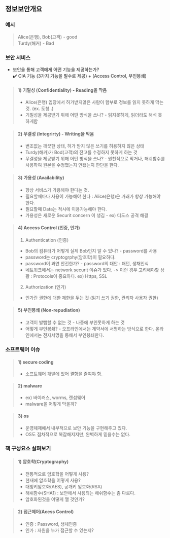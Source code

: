 ## 정보보안개요
### 예시
> Alice(은행), Bob(고객)  - good <br>
> Turdy(해커) - Bad

### 보안 서비스
- 보안을 통해 고객에게 어떤 기능을 제공하는가? <br>
:heavy_check_mark: CIA 기능 (3가지 기능을 필수로 제공) + (Access Control, 부인봉쇄)

> #### 1) 기밀성 (Confidentiality) - Reading을 막음
> - Alice(은행) 입장에서 허가받지않은 사람이 함부로 정보를 읽지 못하게 막는 것. (ex. 도청..)
> - 기밀성을 제공받기 위해 어떤 방식을 쓰나? - 읽지못하게, 읽더라도 해석 못하게함
 
> #### 2) 무결성 (Integrirty) - Writing을 막음
> - 변조없는 깨끗한 상태, 허가 받지 않은 쓰기를 허용하지 않은 상태 
> - Turdy(해커)가 Bod(고객)의 잔고를 수정하지 못하게 하는 것
> - 무결성을 제공받기 위해 어떤 방식을 쓰나? - 원천적으로 막거나, 해쉬함수를 사용하여 원본을 수정했는지 안됐는지 판단을 한다.

> #### 3) 가용성 (Availability)
> - 항상 서비스가 가용해야 한다는 것.
> - 필요할때마다 사용이 가능해야 한다 :  Alice(은행)은 거래가 항상 가능해야 한다. 
> - 필요할때 Data는 적시에 이용가능해야 한다.
> - 가용성은 새로운 Securit concern 이 생김 - ex) 디도스 공격 해결 

> #### 4) Access Control (인증, 인가)
> 1) Authentication (인증)
> - Bob의 컴퓨터가 어떻게 실제 Bob인지 알 수 있나? - password를 사용
> - password는 cryptogrphy(암호학)이 필요하다. 
> - password이 과연 안전한가? - password의 대안 : 패턴, 생채인식 
> - 네트워크에서는 network securit 이슈가 있다. -> 이런 경우 고려해야할 상황 : Protocols이 중요하다. ex) Https, SSL
> 2) Authorization (인가)
> - 인가란 권한에 대한 제한을 두는 것 (읽기 쓰기 권한, 관리자 사용자 권한)

> #### 5) 부인봉쇄 (Non-repudiation)
> - 고객이 발뺌할 수 없는 것 - 나중에 부인못하게 하는 것 
> - 어떻게 부인봉쇄? - 오프라인에서는 계약서에 서명하는 방식으로 한다. 온라인에서는 전자서명을 통해서 부인봉쇄한다. 

### 소프트웨어 이슈

> #### 1) secure coding
> - 소프트웨어 개발에 있어 결함을 줄여야 함.

> #### 2) malware
> - ex) 바이러스, worms, 랜섬웨어
> - malware을 어떻게 막을까? 

> #### 3) os
> - 운영체제에서 내부적으로 보안 기능을 구현해주고 있다.
> - OS도 점차적으로 복잡해지지만, 완벽하게 믿을수는 없다. 

### 책 구성요소 살펴보기
> #### 1) 암호학(Cryptography)
> - 전통적으로 암호학을 어떻게 사용?
> -  현재에 암호학을 어떻게 사용?
> - 대칭키암호화(AES), 공개키 암호화(RSA)
> - 해쉬함수(SHA1) : 보안에서 사용되는 해쉬함수는 좀 다르다.
> - 암호화된것을 어떻게 깰 것인가?

> #### 2) 접근제어(Acess Control)
> - 인증 : Password, 생체인증 
> - 인가 : 자원을 누가 접근할 수 있는지? 
